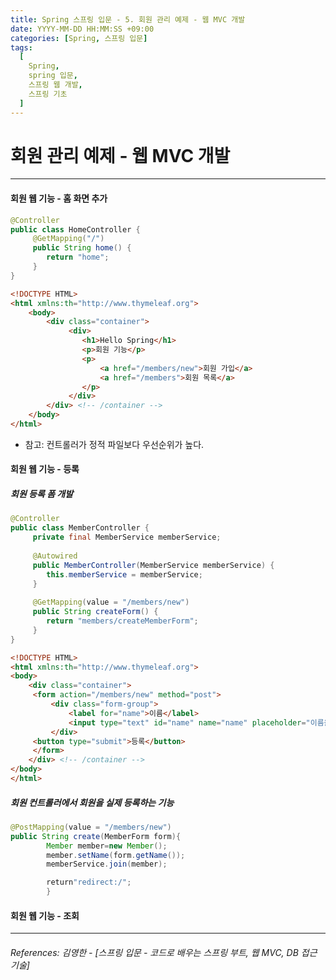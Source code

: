 ```yaml
---
title: Spring 스프링 입문 - 5. 회원 관리 예제 - 웹 MVC 개발
date: YYYY-MM-DD HH:MM:SS +09:00
categories: [Spring, 스프링 입문]
tags:
  [
    Spring,
    spring 입문,
    스프링 웹 개발,
    스프링 기초
  ]
---
```


# 회원 관리 예제 - 웹 MVC 개발  

-----

#### 회원 웹 기능 - 홈 화면 추가
```java
@Controller
public class HomeController {
     @GetMapping("/")
     public String home() {
        return "home";
     }
}
```

```html
<!DOCTYPE HTML>
<html xmlns:th="http://www.thymeleaf.org">
    <body>
        <div class="container">
             <div>
                <h1>Hello Spring</h1>
                <p>회원 기능</p>
                <p>
                    <a href="/members/new">회원 가입</a>
                    <a href="/members">회원 목록</a>
                </p>
             </div>
        </div> <!-- /container -->
    </body>
</html>
```

*  참고: 컨트롤러가 정적 파일보다 우선순위가 높다.
#### 회원 웹 기능 - 등록
##### 회원 등록 폼 개발

```java
@Controller
public class MemberController {
     private final MemberService memberService;
     
     @Autowired
     public MemberController(MemberService memberService) {
        this.memberService = memberService;
     }
     
     @GetMapping(value = "/members/new")
     public String createForm() {
        return "members/createMemberForm";
     }
}
```
```html
<!DOCTYPE HTML>
<html xmlns:th="http://www.thymeleaf.org">
<body>
    <div class="container">
     <form action="/members/new" method="post">
         <div class="form-group">
             <label for="name">이름</label>
             <input type="text" id="name" name="name" placeholder="이름을 입력하세요">
         </div>
     <button type="submit">등록</button>
     </form>
    </div> <!-- /container -->
</body>
</html>
```

##### 회원 컨트롤러에서 회원을 실제 등록하는 기능
```java
@PostMapping(value = "/members/new")
public String create(MemberForm form){
        Member member=new Member();
        member.setName(form.getName());
        memberService.join(member);

        return"redirect:/";
        }
```
#### 회원 웹 기능 - 조회


----  

###### References: 김영한 - [스프링 입문 - 코드로 배우는 스프링 부트, 웹 MVC, DB 접근 기술]





